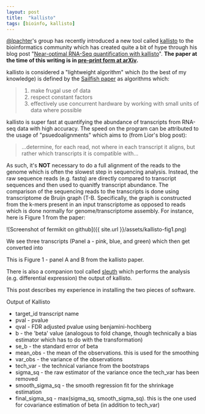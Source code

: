 ```yaml
---
layout: post
title:  "kallisto"
tags: [bioinfo, kallisto]
---
```


[@lpachter](https://twitter.com/lpachter)'s group has recently introduced a new tool called [kallisto](http://pachterlab.github.io/kallisto/) to the bioinformatics community which has created quite a bit of hype through his blog post "[Near-optimal RNA-Seq quantification with kallisto](https://liorpachter.wordpress.com/2015/05/10/near-optimal-rna-seq-quantification-with-kallisto/)". **The paper at the time of this writing is in [pre-print form at arXiv](http://arxiv.org/abs/1505.02710).**

kallisto is considered a "lightweight algorithm" which (to the best of my knowledge) is defined by the [Sailfish paper](http://www.ncbi.nlm.nih.gov/pubmed/24752080) as algorithms which:

> 1. make frugal use of data
> 1. respect constant factors 
> 1. effectively use concurrent hardware by working with small units of data where possible

kallisto is super fast at quantifying the abundance of transcripts from RNA-seq data with high accuracy. The speed on the program can be attributed to the usage of "psuedoalignments" which aims to (from Lior's blog post):

> ...determine, for each read, not where in each transcript it aligns, but rather which transcripts it is compatible with...

As such, it's **NOT** necessary to do a full alignment of the reads to the genome which is often the slowest step in sequencing analysis. Instead, the raw sequence reads (e.g. fastq) are directly compared to transcript sequences and then used to quanitfy transcript abundance. The comparison of the sequencing reads to the transcripts is done using transcriptome de Bruijn graph (T-B. Specifically, the graph is constructed from the k-mers present in an input transcriptome as opposed to reads which is done normally for genome/transcriptome assembly. For instance, here is Figure 1 from the paper:

![Screenshot of fermikit on github]({{ site.url }}/assets/kallisto-fig1.png)

We see three transcripts (Panel a - pink, blue, and green) which then get converted into 

This is Figure 1 - panel A and B from the kallisto paper.

There is also a companion tool called [sleuth](http://pachterlab.github.io/sleuth/) which performs the analysis (e.g. differential expression) the output of kallisto.

This post describes my experience in installing the two pieces of software. 

Output of Kallisto

* target_id transcript name
* pval - pvalue
* qval - FDR adjusted pvalue using benjamini-hochberg
* b - the 'beta' value (analogous to fold change, though technically a bias estimator which has to do with the transformation)
* se_b - the standard error of beta
* mean_obs - the mean of the observations. this is used for the smoothing
* var_obs - the variance of the observations
* tech_var - the technical variance from the bootstraps
* sigma_sq - the raw estimator of the variance once the tech_var has been removed
* smooth_sigma_sq - the smooth regression fit for the shrinkage estimation
* final_sigma_sq - max(sigma_sq, smooth_sigma_sq). this is the one used for covariance estimation of beta (in addition to tech_var)
